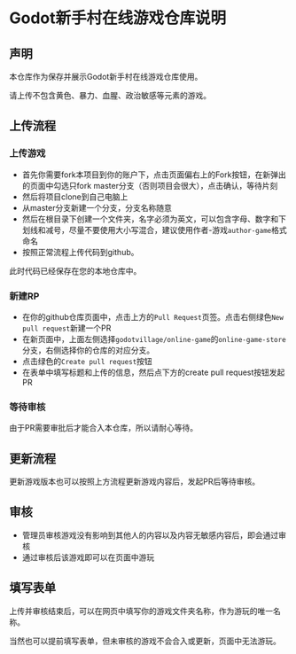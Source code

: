 # Godot新手村在线游戏仓库说明

## 声明
本仓库作为保存并展示Godot新手村在线游戏仓库使用。

请上传不包含黄色、暴力、血腥、政治敏感等元素的游戏。

## 上传流程
### 上传游戏
- 首先你需要fork本项目到你的账户下，点击页面偏右上的Fork按钮，在新弹出的页面中勾选只fork master分支（否则项目会很大），点击确认，等待片刻
- 然后将项目clone到自己电脑上
- 从master分支新建一个分支，分支名称随意
- 然后在根目录下创建一个文件夹，名字必须为英文，可以包含字母、数字和下划线和减号，尽量不要使用大小写混合，建议使用作者-游戏`author-game`格式命名
- 按照正常流程上传代码到github。

此时代码已经保存在您的本地仓库中。

### 新建RP
- 在你的github仓库页面中，点击上方的`Pull Request`页签。点击右侧绿色`New pull request`新建一个PR
- 在新页面中，上面左侧选择`godotvillage/online-game`的`online-game-store`分支，右侧选择你的仓库的对应分支。
- 点击绿色的`Create pull request`按钮
- 在表单中填写标题和上传的信息，然后点下方的create pull request按钮发起PR

### 等待审核
由于PR需要审批后才能合入本仓库，所以请耐心等待。

## 更新流程
更新游戏版本也可以按照上方流程更新游戏内容后，发起PR后等待审核。


## 审核
- 管理员审核游戏没有影响到其他人的内容以及内容无敏感内容后，即会通过审核
- 通过审核后该游戏即可以在页面中游玩

## 填写表单
上传并审核结束后，可以在网页中填写你的游戏文件夹名称，作为游玩的唯一名称。

当然也可以提前填写表单，但未审核的游戏不会合入或更新，页面中无法游玩。